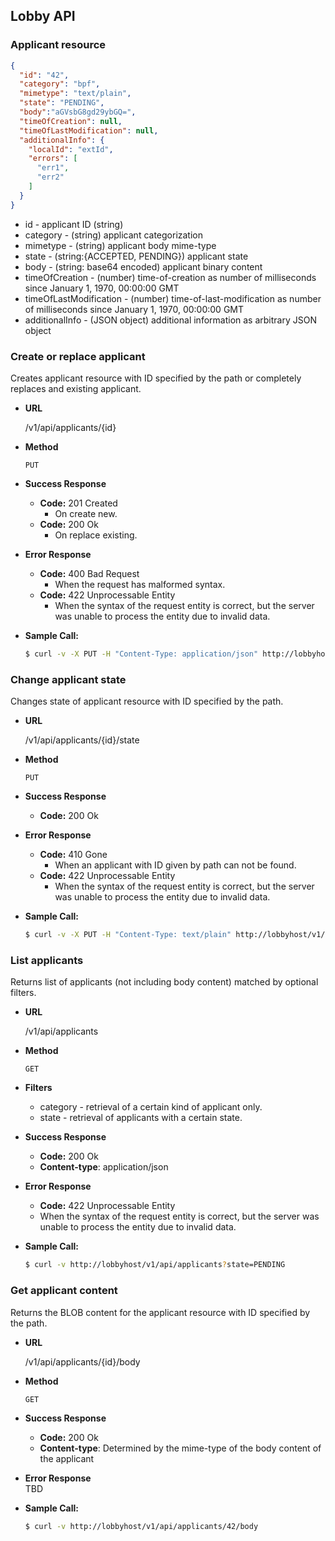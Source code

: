 Lobby API
---------

### Applicant resource

  ```json
  {
    "id": "42",
    "category": "bpf",
    "mimetype": "text/plain",
    "state": "PENDING",
    "body":"aGVsbG8gd29ybGQ=",
    "timeOfCreation": null,
    "timeOfLastModification": null,
    "additionalInfo": {
      "localId": "extId",
      "errors": [
        "err1",
        "err2"
      ]
    }
  }
  ```
* id - applicant ID (string)
* category - (string) applicant categorization
* mimetype - (string) applicant body mime-type
* state - (string:{ACCEPTED, PENDING}) applicant state
* body - (string: base64 encoded) applicant binary content
* timeOfCreation - (number) time-of-creation as number of milliseconds since January 1, 1970, 00:00:00 GMT
* timeOfLastModification - (number) time-of-last-modification as number of milliseconds since January 1, 1970, 00:00:00 GMT
* additionalInfo - (JSON object) additional information as arbitrary JSON object

### Create or replace applicant

Creates applicant resource with ID specified by the path or completely replaces and existing applicant.

* **URL**

  /v1/api/applicants/{id}

* **Method**

  `PUT`

* **Success Response**

  * **Code:** 201 Created
    * On create new.
  * **Code:** 200 Ok
    * On replace existing.

* **Error Response**  

  * **Code:** 400 Bad Request
    * When the request has malformed syntax.
  * **Code:** 422 Unprocessable Entity
    * When the syntax of the request entity is correct, but the
      server was unable to process the entity due to invalid data.

* **Sample Call:**

  ```bash
  $ curl -v -X PUT -H "Content-Type: application/json" http://lobbyhost/v1/api/applicants/42 -d '{"id":"42","category":"bpf","mimetype":"text/plain","state":"PENDING","body":"aGVsbG8gd29ybGQ=","additionalInfo":{"localId": "extId"}}'
  ```
  
### Change applicant state

Changes state of applicant resource with ID specified by the path.

* **URL**

  /v1/api/applicants/{id}/state

* **Method**

  `PUT`

* **Success Response**

  * **Code:** 200 Ok

* **Error Response**

  * **Code:** 410 Gone
    * When an applicant with ID given by path can not be found.
  * **Code:** 422 Unprocessable Entity
    * When the syntax of the request entity is correct, but the
      server was unable to process the entity due to invalid data.

* **Sample Call:**

  ```bash
  $ curl -v -X PUT -H "Content-Type: text/plain" http://lobbyhost/v1/api/applicants/42/state -d 'ACCEPTED'
  ```


### List applicants

Returns list of applicants (not including body content) matched by optional filters.

* **URL**

  /v1/api/applicants

* **Method**

  `GET`

* **Filters**
  * category - retrieval of a certain kind of applicant only.
  * state - retrieval of applicants with a certain state.

* **Success Response**

  * **Code:** 200 Ok
  * **Content-type**: application/json
 
* **Error Response**  

   * **Code:** 422 Unprocessable Entity
    * When the syntax of the request entity is correct, but the
      server was unable to process the entity due to invalid data.

* **Sample Call:**

  ```bash
  $ curl -v http://lobbyhost/v1/api/applicants?state=PENDING
  ```


### Get applicant content

Returns the BLOB content for the applicant resource with ID specified by the path.

* **URL**

  /v1/api/applicants/{id}/body

* **Method**

  `GET`

* **Success Response**

  * **Code:** 200 Ok
  * **Content-type**: Determined by the mime-type of the body content of the applicant

* **Error Response**  
TBD

* **Sample Call:**

  ```bash
  $ curl -v http://lobbyhost/v1/api/applicants/42/body
  ```
